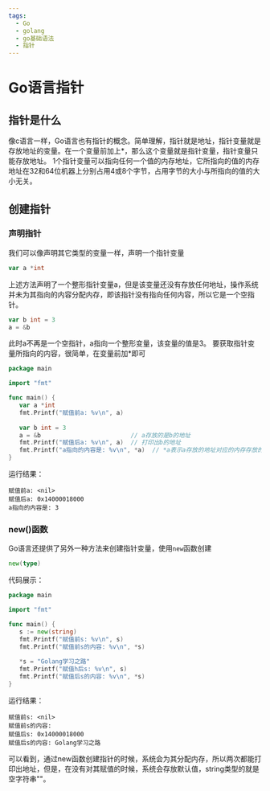 ```yaml
---
tags:
  - Go
  - golang
  - go基础语法
  - 指针
---
```


# Go语言指针

## 指针是什么

像c语言一样，Go语言也有指针的概念。简单理解，指针就是地址，指针变量就是存放地址的变量。在一个变量前加上*，那么这个变量就是指针变量，指针变量只能存放地址。
1个指针变量可以指向任何一个值的内存地址，它所指向的值的内存地址在32和64位机器上分别占用4或8个字节，占用字节的大小与所指向的值的大小无关。

## 创建指针

### 声明指针
我们可以像声明其它类型的变量一样，声明一个指针变量
```go
var a *int   
```
上述方法声明了一个整形指针变量a，但是该变量还没有存放任何地址，操作系统并未为其指向的内容分配内存，即该指针没有指向任何内容，所以它是一个空指针。
```go
var b int = 3 
a = &b  
```
此时a不再是一个空指针，a指向一个整形变量，该变量的值是3。
要获取指针变量所指向的内容，很简单，在变量前加*即可
```go
package main

import "fmt"

func main() {
   var a *int   
   fmt.Printf("赋值前a: %v\n", a)
   
   var b int = 3 
   a = &b                         // a存放的是b的地址
   fmt.Printf("赋值后a: %v\n", a)  // 打印出b的地址
   fmt.Printf("a指向的内容是: %v\n", *a)  // *a表示a存放的地址对应的内存存放的内容，这里为整数3
}
```
运行结果：
```
赋值前a: <nil>
赋值后a: 0x14000018000
a指向的内容是: 3
``` 

### new()函数
Go语言还提供了另外一种方法来创建指针变量，使用`new`函数创建
```go
new(type)
```
代码展示：
```go
package main

import "fmt"

func main() {
   s := new(string)
   fmt.Printf("赋值前s: %v\n", s)
   fmt.Printf("赋值前s的内容: %v\n", *s)
   
   *s = "Golang学习之路"
   fmt.Printf("赋值h后s: %v\n", s)
   fmt.Printf("赋值后s的内容: %v\n", *s)
}   
```
运行结果：
```
赋值前s: <nil>
赋值前s的内容: 
赋值后s: 0x14000018000
赋值后s的内容: Golang学习之路
```
可以看到，通过new函数创建指针的时候，系统会为其分配内存，所以两次都能打印出地址，但是，在没有对其赋值的时候，系统会存放默认值，string类型的就是空字符串""。



